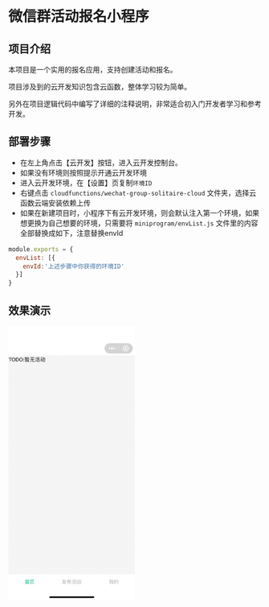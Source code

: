 # 微信群活动报名小程序

## 项目介绍

本项目是一个实用的报名应用，支持创建活动和报名。

项目涉及到的云开发知识包含云函数，整体学习较为简单。

另外在项目逻辑代码中编写了详细的注释说明，非常适合初入门开发者学习和参考开发。

## 部署步骤

- 在左上角点击【云开发】按钮，进入云开发控制台。
- 如果没有环境则按照提示开通云开发环境
- 进入云开发环境，在【设置】页复制`环境ID`
- 右键点击 `cloudfunctions/wechat-group-solitaire-cloud` 文件夹，选择云函数云端安装依赖上传
- 如果在新建项目时，小程序下有云开发环境，则会默认注入第一个环境，如果想更换为自己想要的环境，只需要将 `miniprogram/envList.js` 文件里的内容全部替换成如下，注意替换envId

``` js
module.exports = {
  envList: [{
    envId:'上述步骤中你获得的环境ID'
  }]
}
```

## 效果演示
<img src="./demo.gif" width="50%">

